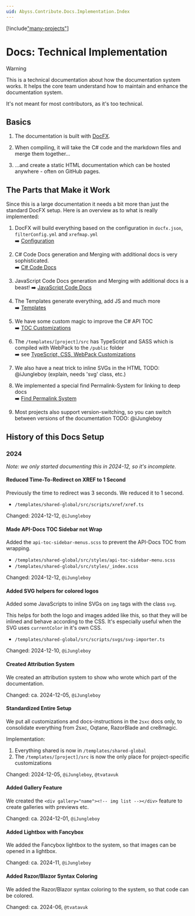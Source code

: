 ```yaml
---
uid: Abyss.Contribute.Docs.Implementation.Index
---
```


[!include["many-projects"](../_docs-for-many-projects.md)]

# Docs: Technical Implementation

> [!WARNING]
> This is a technical documentation about how the documentation system works.
> It helps the core team understand how to maintain and enhance the documentation system.
>
> It's not meant for most contributors, as it's too technical.

## Basics

1. The documentation is built with [DocFX](https://dotnet.github.io/docfx/).

1. When compiling, it will take the C# code and the markdown files and merge them together...

1. ...and create a static HTML documentation which can be hosted anywhere - often on GitHub pages.



## The Parts that Make it Work

Since this is a large documentation it needs a bit more than just the standard DocFX setup.
Here is an overview as to what is really implemented:

1. DocFX will build everything based on the configuration in `docfx.json`, `filterConfig.yml` and `xrefmap.yml`  
    ➡️ [Configuration](xref:Abyss.Contribute.Docs.Implementation.Configuration)

1. C# Code Docs generation and Merging with additional docs is very sophisticated.  
    ➡️ [C# Code Docs](xref:Abyss.Contribute.Docs.Implementation.CSharpCode)

1. JavaScript Code Docs generation and Merging with additional docs is a beast!
    ➡️ [JavaScript Code Docs](xref:Abyss.Contribute.Docs.Implementation.JsCode)

1. The Templates generate everything, add JS and much more  
    ➡️ [Templates](xref:Abyss.Contribute.Docs.Implementation.DocfxTemplates)

1. We have some custom magic to improve the C# API TOC  
    ➡️ [TOC Customizations](xref:Abyss.Contribute.Docs.Implementation.TocCustomizations)

1. The `/templates/[project]/src` has TypeScript  and SASS which is compiled with WebPack to the `/public` folder  
    ➡️ see [TypeScript, CSS, WebPack Customizations](xref:Abyss.Contribute.Docs.Implementation.TsCssWebpack)

1. We also have a neat trick to inline SVGs in the HTML TODO: @iJungleboy (explain, needs 'svg' class, etc.)

1. We implemented a special find Permalink-System for linking to deep docs  
    ➡️ [Find Permalink System](xref:Abyss.Contribute.Docs.Implementation.Permalink)

1. Most projects also support version-switching, so you can switch between versions of the documentation TODO: @iJungleboy

## History of this Docs Setup

### 2024

_Note: we only started documenting this in 2024-12, so it's incomplete._

#### Reduced Time-To-Redirect on XREF to 1 Second

Previously the time to redirect was 3 seconds. We reduced it to 1 second.

* `/templates/shared-global/src/scripts/xref/xref.ts`

Changed: 2024-12-12, `@iJungleboy`

#### Made API-Docs TOC Sidebar not Wrap

Added the `api-toc-sidebar-menus.scss` to prevent the API-Docs TOC from wrapping.

* `/templates/shared-global/src/styles/api-toc-sidebar-menu.scss`
* `/templates/shared-global/src/styles/_index.scss`

Changed: 2024-12-12, `@iJungleboy`

#### Added SVG helpers for colored logos

Added some JavaScripts to inline SVGs on `img` tags with the class `svg`.

This helps for both the logo and images added like this,
so that they will be inlined and behave according to the CSS.
It's especially useful when the SVG uses `currentColor` in it's own CSS.

* `/templates/shared-global/src/scripts/svgs/svg-importer.ts`

Changed: 2024-12-10, `@iJungleboy`

#### Created Attribution System

We created an attribution system to show who wrote which part of the documentation.

Changed: ca. 2024-12-05, `@iJungleboy`

#### Standardized Entire Setup

We put all customizations and docs-instructions in the `2sxc` docs only,
to consolidate everything from 2sxc, Oqtane, RazorBlade and cre8magic.

Implementation:

1. Everything shared is now in `/templates/shared-global`
1. The `/templates/[project]/src` is now the only place for project-specific customizations

Changed: 2024-12-05, `@iJungleboy`, `@tvatavuk`


#### Added Gallery Feature

We created the `<div gallery="name"><!-- img list --></div>` feature to create galleries
with previews etc.

Changed: ca. 2024-12-01, `@iJungleboy`

#### Added Lightbox with Fancybox

We added the Fancybox lightbox to the system, so that images can be opened in a lightbox.

Changed: ca. 2024-11, `@iJungleboy`


#### Added Razor/Blazor Syntax Coloring

We added the Razor/Blazor syntax coloring to the system, so that code can be colored.

Changed: ca. 2024-06, `@tvatavuk`
